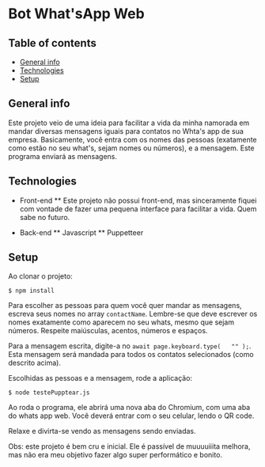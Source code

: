 # Bot What'sApp Web

## Table of contents
* [General info](#general-info)
* [Technologies](#technologies)
* [Setup](#setup)

## General info
Este projeto veio de uma ideia para facilitar a vida da minha namorada em mandar diversas mensagens iguais para contatos no Whta's app de sua empresa.
Basicamente, você entra com os nomes das pessoas (exatamente como estão no seu what's, sejam nomes ou números), e a mensagem. Este programa enviará as mensagens.

## Technologies
* Front-end
** Este projeto não possui front-end, mas sinceramente fiquei com vontade de fazer uma pequena interface para facilitar a vida. Quem sabe no futuro.

* Back-end
** Javascript
** Puppetteer
	
## Setup

Ao clonar o projeto:
```
$ npm install
```

Para escolher as pessoas para quem você quer mandar as mensagens, escreva seus nomes no array ```contactName```. Lembre-se que deve escrever os nomes exatamente como aparecem no seu whats, mesmo que sejam números. Respeite maiúsculas, acentos, números e espaços.

Para a mensagem escrita, digite-a no ```await page.keyboard.type(   "" );```.  Esta mensagem será mandada para todos os contatos selecionados (como descrito acima).

Escolhidas as pessoas e a mensagem, rode a aplicação:

```
$ node testePupptear.js
```

Ao roda o programa, ele abrirá uma nova aba do Chromium, com uma aba do whats app web. Você deverá entrar com o seu celular, lendo o QR code. 

Relaxe e divirta-se vendo as mensagens sendo enviadas.

Obs: este projeto é bem cru e inicial. Ele é passível de muuuuiiita melhora, mas não era meu objetivo fazer algo super performático e bonito.


